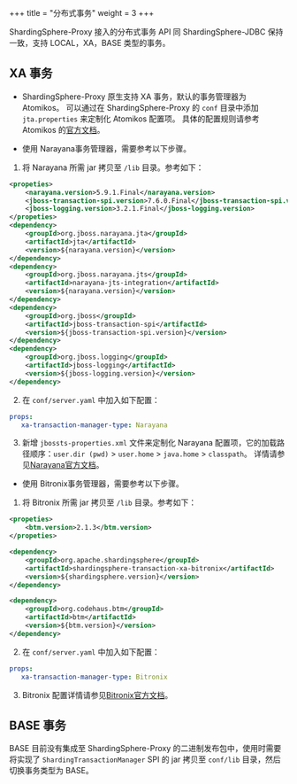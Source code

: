 +++
title = "分布式事务"
weight = 3
+++

ShardingSphere-Proxy 接入的分布式事务 API 同 ShardingSphere-JDBC 保持一致，支持 LOCAL，XA，BASE 类型的事务。

## XA 事务

* ShardingSphere-Proxy 原生支持 XA 事务，默认的事务管理器为 Atomikos。
可以通过在 ShardingSphere-Proxy 的 `conf` 目录中添加 `jta.properties` 来定制化 Atomikos 配置项。
具体的配置规则请参考 Atomikos 的[官方文档](https://www.atomikos.com/Documentation/JtaProperties)。

* 使用 Narayana事务管理器，需要参考以下步骤。

1. 将 Narayana 所需 jar 拷贝至 `/lib` 目录。参考如下：

```xml
<propeties>
    <narayana.version>5.9.1.Final</narayana.version>
    <jboss-transaction-spi.version>7.6.0.Final</jboss-transaction-spi.version>
    <jboss-logging.version>3.2.1.Final</jboss-logging.version>
</propeties>
<dependency>
    <groupId>org.jboss.narayana.jta</groupId>
    <artifactId>jta</artifactId>
    <version>${narayana.version}</version>
</dependency>
<dependency>
    <groupId>org.jboss.narayana.jts</groupId>
    <artifactId>narayana-jts-integration</artifactId>
    <version>${narayana.version}</version>
</dependency>
<dependency>
    <groupId>org.jboss</groupId>
    <artifactId>jboss-transaction-spi</artifactId>
    <version>${jboss-transaction-spi.version}</version>
</dependency>
<dependency>
    <groupId>org.jboss.logging</groupId>
    <artifactId>jboss-logging</artifactId>
    <version>${jboss-logging.version}</version>
</dependency>
``` 
 
2. 在 `conf/server.yaml` 中加入如下配置：

```yaml
props:
   xa-transaction-manager-type: Narayana
```

3. 新增 `jbossts-properties.xml` 文件来定制化 Narayana 配置项，它的加载路径顺序：`user.dir (pwd)` > `user.home` > `java.home` > `classpath`。
详情请参见[Narayana官方文档](https://narayana.io/documentation/index.html)。

* 使用 Bitronix事务管理器，需要参考以下步骤。

1. 将 Bitronix 所需 jar 拷贝至 `/lib` 目录。参考如下：

```xml
<propeties>
    <btm.version>2.1.3</btm.version>
</propeties>

<dependency>
    <groupId>org.apache.shardingsphere</groupId>
    <artifactId>shardingsphere-transaction-xa-bitronix</artifactId>
    <version>${shardingsphere.version}</version>
</dependency>

<dependency>
    <groupId>org.codehaus.btm</groupId>
    <artifactId>btm</artifactId>
    <version>${btm.version}</version>
</dependency>
``` 
 
2. 在 `conf/server.yaml` 中加入如下配置：

```yaml
props:
   xa-transaction-manager-type: Bitronix
```

3. Bitronix 配置详情请参见[Bitronix官方文档](https://github.com/bitronix/btm/wiki)。


## BASE 事务

BASE 目前没有集成至 ShardingSphere-Proxy 的二进制发布包中，使用时需要将实现了 `ShardingTransactionManager` SPI 的 jar 拷贝至 `conf/lib` 目录，然后切换事务类型为 BASE。
